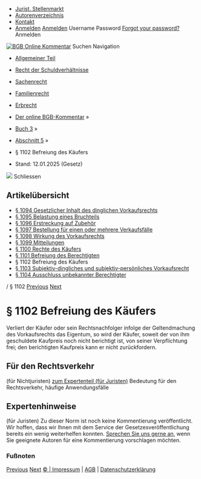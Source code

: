   * [Jurist. Stellenmarkt](https://bgb.kommentar.de/Buch-3/Abschnitt-5/</job-board> "Jurist. Stellenmarkt")
  * [Autorenverzeichnis](https://bgb.kommentar.de/Buch-3/Abschnitt-5/</Autorenverzeichnis> "Autorenverzeichnis")
  * [Kontakt](https://bgb.kommentar.de/Buch-3/Abschnitt-5/</Kontakt>)
  * [Anmelden](https://bgb.kommentar.de/Buch-3/Abschnitt-5/<#login> "show login form") [Anmelden](https://bgb.kommentar.de/Buch-3/Abschnitt-5/<#> "hide login form") Username Password
[Forgot your password?](https://bgb.kommentar.de/Buch-3/Abschnitt-5/</user/forgotpassword>) Anmelden 


[![BGB Online Kommentar](https://bgb.kommentar.de/extension/bgb/design/bgb/images/logo.png)](https://bgb.kommentar.de/Buch-3/Abschnitt-5/</> "BGB Online Kommentar")
Suchen
Navigation
  * [Allgemeiner Teil](https://bgb.kommentar.de/Buch-3/Abschnitt-5/</Buch-1>)
  * [Recht der Schuldverhältnisse](https://bgb.kommentar.de/Buch-3/Abschnitt-5/</Buch-2>)
  * [Sachenrecht](https://bgb.kommentar.de/Buch-3/Abschnitt-5/</Buch-3>)
  * [Familienrecht](https://bgb.kommentar.de/Buch-3/Abschnitt-5/</Buch-4>)
  * [Erbrecht](https://bgb.kommentar.de/Buch-3/Abschnitt-5/</Buch-5>)


  * [Der online BGB-Kommentar](https://bgb.kommentar.de/Buch-3/Abschnitt-5/</>) »
  * [Buch 3](https://bgb.kommentar.de/Buch-3/Abschnitt-5/</Buch-3>) »
  * [Abschnitt 5](https://bgb.kommentar.de/Buch-3/Abschnitt-5/</Buch-3/Abschnitt-5>) »
  * § 1102 Befreiung des Käufers 
  * Stand: 12.01.2025 (Gesetz) 


![](https://vg01.met.vgwort.de/na/1c9909529ead4f509072c06d9081a7d5)
Schliessen 
## Artikelübersicht
  * [ § 1094 Gesetzlicher Inhalt des dinglichen Vorkaufsrechts ](https://bgb.kommentar.de/Buch-3/Abschnitt-5/</Buch-3/Abschnitt-5/Gesetzlicher-Inhalt-des-dinglichen-Vorkaufsrechts>)
  * [ § 1095 Belastung eines Bruchteils ](https://bgb.kommentar.de/Buch-3/Abschnitt-5/</Buch-3/Abschnitt-5/Belastung-eines-Bruchteils>)
  * [ § 1096 Erstreckung auf Zubehör ](https://bgb.kommentar.de/Buch-3/Abschnitt-5/</Buch-3/Abschnitt-5/Erstreckung-auf-Zubehoer>)
  * [ § 1097 Bestellung für einen oder mehrere Verkaufsfälle ](https://bgb.kommentar.de/Buch-3/Abschnitt-5/</Buch-3/Abschnitt-5/Bestellung-fuer-einen-oder-mehrere-Verkaufsfaelle>)
  * [ § 1098 Wirkung des Vorkaufsrechts ](https://bgb.kommentar.de/Buch-3/Abschnitt-5/</Buch-3/Abschnitt-5/Wirkung-des-Vorkaufsrechts>)
  * [ § 1099 Mitteilungen ](https://bgb.kommentar.de/Buch-3/Abschnitt-5/</Buch-3/Abschnitt-5/Mitteilungen>)
  * [ § 1100 Rechte des Käufers ](https://bgb.kommentar.de/Buch-3/Abschnitt-5/</Buch-3/Abschnitt-5/Rechte-des-Kaeufers>)
  * [ § 1101 Befreiung des Berechtigten ](https://bgb.kommentar.de/Buch-3/Abschnitt-5/</Buch-3/Abschnitt-5/Befreiung-des-Berechtigten>)
  * § 1102 Befreiung des Käufers 
  * [ § 1103 Subjektiv-dingliches und subjektiv-persönliches Vorkaufsrecht ](https://bgb.kommentar.de/Buch-3/Abschnitt-5/</Buch-3/Abschnitt-5/Subjektiv-dingliches-und-subjektiv-persoenliches-Vorkaufsrecht>)
  * [ § 1104 Ausschluss unbekannter Berechtigter ](https://bgb.kommentar.de/Buch-3/Abschnitt-5/</Buch-3/Abschnitt-5/Ausschluss-unbekannter-Berechtigter>)


/ § 1102 
[Previous](https://bgb.kommentar.de/Buch-3/Abschnitt-5/</Buch-3/Abschnitt-5/Befreiung-des-Berechtigten> "§ 1101 Befreiung des Berechtigten") [Next](https://bgb.kommentar.de/Buch-3/Abschnitt-5/</Buch-3/Abschnitt-5/Subjektiv-dingliches-und-subjektiv-persoenliches-Vorkaufsrecht> "§ 1103 Subjektiv-dingliches und subjektiv-persönliches Vorkaufsrecht")
# § 1102 Befreiung des Käufers
Verliert der Käufer oder sein Rechtsnachfolger infolge der Geltendmachung des Vorkaufsrechts das Eigentum, so wird der Käufer, soweit der von ihm geschuldete Kaufpreis noch nicht berichtigt ist, von seiner Verpflichtung frei; den berichtigten Kaufpreis kann er nicht zurückfordern.
## Für den Rechtsverkehr 
(für Nichtjuristen)
[zum Expertenteil (für Juristen)](https://bgb.kommentar.de/Buch-3/Abschnitt-5/<#expertenhinweise>)
Bedeutung für den Rechtsverkehr, häufige Anwendungsfälle
## Expertenhinweise
(für Juristen)
Zu dieser Norm ist noch keine Kommentierung veröffentlicht. Wir hoffen, dass wir Ihnen mit dem Service der Gesetzesveröffentlichung bereits ein wenig weiterhelfen konnten. [Sprechen Sie uns gerne an](https://bgb.kommentar.de/Buch-3/Abschnitt-5/</Kontakt>), wenn Sie geeignete Autoren für eine Kommentierung vorschlagen möchten. 
### Fußnoten
[Previous](https://bgb.kommentar.de/Buch-3/Abschnitt-5/</Buch-3/Abschnitt-5/Befreiung-des-Berechtigten> "§ 1101 Befreiung des Berechtigten") [Next](https://bgb.kommentar.de/Buch-3/Abschnitt-5/</Buch-3/Abschnitt-5/Subjektiv-dingliches-und-subjektiv-persoenliches-Vorkaufsrecht> "§ 1103 Subjektiv-dingliches und subjektiv-persönliches Vorkaufsrecht")
[© | Impressum](https://bgb.kommentar.de/Buch-3/Abschnitt-5/</Kontakt>) | [AGB](https://bgb.kommentar.de/Buch-3/Abschnitt-5/</AGB>) | [Datenschutzerklärung](https://bgb.kommentar.de/Buch-3/Abschnitt-5/</Datenschutzerklaerung-fuer-Leser>)

